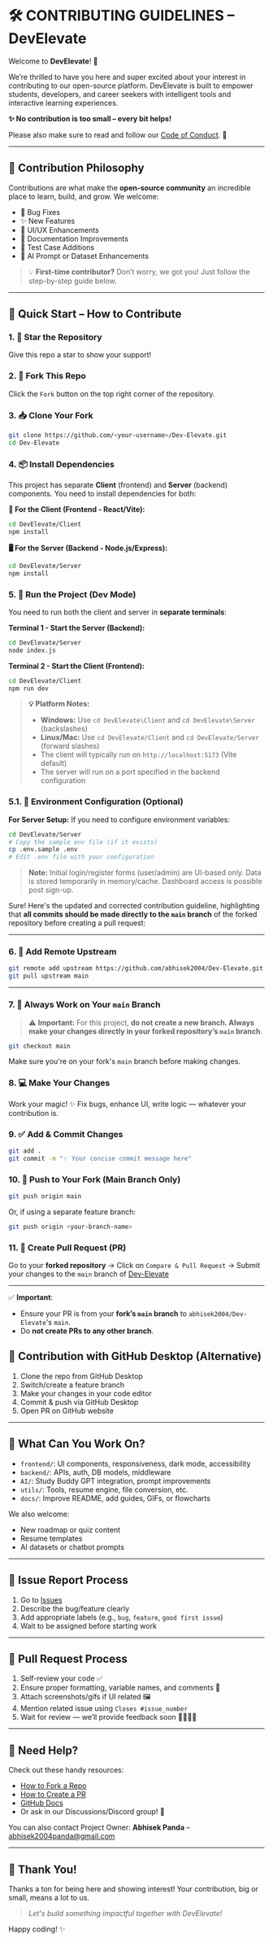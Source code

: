 # 🛠️ CONTRIBUTING GUIDELINES – DevElevate

Welcome to **DevElevate**! 🚀

We’re thrilled to have you here and super excited about your interest in contributing to our open-source platform.
DevElevate is built to empower students, developers, and career seekers with intelligent tools and interactive learning experiences.

**✨ No contribution is too small – every bit helps!**

Please also make sure to read and follow our [Code of Conduct](CODE_OF_CONDUCT.md). 💖

---

## 📌 Contribution Philosophy

Contributions are what make the **open-source community** an incredible place to learn, build, and grow. We welcome:

- 🐞 Bug Fixes
- ✨ New Features
- 🎨 UI/UX Enhancements
- 📄 Documentation Improvements
- 🧪 Test Case Additions
- 🧠 AI Prompt or Dataset Enhancements

> 💡 **First-time contributor?** Don’t worry, we got you! Just follow the step-by-step guide below.

---

## 🚀 Quick Start – How to Contribute

### 1. 🌟 Star the Repository

Give this repo a star to show your support!

### 2. 🍴 Fork This Repo

Click the `Fork` button on the top right corner of the repository.

### 3. 📥 Clone Your Fork

```bash
git clone https://github.com/<your-username>/Dev-Elevate.git
cd Dev-Elevate
```

### 4. 📦 Install Dependencies

This project has separate **Client** (frontend) and **Server** (backend) components. You need to install dependencies for both:

**📱 For the Client (Frontend - React/Vite):**
```bash
cd DevElevate/Client
npm install
```

**🖥️ For the Server (Backend - Node.js/Express):**
```bash
cd DevElevate/Server
npm install
```

### 5. 🚀 Run the Project (Dev Mode)

You need to run both the client and server in **separate terminals**:

**Terminal 1 - Start the Server (Backend):**
```bash
cd DevElevate/Server
node index.js
```

**Terminal 2 - Start the Client (Frontend):**
```bash
cd DevElevate/Client
npm run dev
```

> **💡 Platform Notes:** 
> - **Windows:** Use `cd DevElevate\Client` and `cd DevElevate\Server` (backslashes)
> - **Linux/Mac:** Use `cd DevElevate/Client` and `cd DevElevate/Server` (forward slashes)
> - The client will typically run on `http://localhost:5173` (Vite default)
> - The server will run on a port specified in the backend configuration

### 5.1. 🔧 Environment Configuration (Optional)

**For Server Setup:**
If you need to configure environment variables:
```bash
cd DevElevate/Server
# Copy the sample env file (if it exists)
cp .env.sample .env
# Edit .env file with your configuration
```

> **Note:** Initial login/register forms (user/admin) are UI-based only. Data is stored temporarily in memory/cache. Dashboard access is possible post sign-up.

Sure! Here's the updated and corrected contribution guideline, highlighting that **all commits should be made directly to the `main` branch** of the forked repository before creating a pull request:

---

### 6. 🔄 Add Remote Upstream

```bash
git remote add upstream https://github.com/abhisek2004/Dev-Elevate.git
git pull upstream main
```

---

### 7. 🌿 Always Work on Your `main` Branch

> ⚠️ **Important:** For this project, **do not create a new branch. Always make your changes directly in your forked repository’s `main` branch**.

```bash
git checkout main
```

Make sure you're on your fork's `main` branch before making changes.


### 8. 💻 Make Your Changes

Work your magic! ✨
Fix bugs, enhance UI, write logic — whatever your contribution is.

### 9. ✅ Add & Commit Changes

```bash
git add .
git commit -m "✨ Your concise commit message here"
```

### 10. 🚀 Push to Your Fork (Main Branch Only)

```bash
git push origin main
```

Or, if using a separate feature branch:

```bash
git push origin <your-branch-name>
```

### 11. 🔁 Create Pull Request (PR)

Go to your **forked repository** → Click on `Compare & Pull Request` → Submit your changes to the `main` branch of [Dev-Elevate](https://github.com/abhisek2004/Dev-Elevate.git)

---

✅ **Important**:

* Ensure your PR is from your **fork’s `main` branch** to `abhisek2004/Dev-Elevate`'s `main`.
* Do **not create PRs to any other branch**.


## 🧪 Contribution with GitHub Desktop (Alternative)

1. Clone the repo from GitHub Desktop
2. Switch/create a feature branch
3. Make your changes in your code editor
4. Commit & push via GitHub Desktop
5. Open PR on GitHub website

---

## 🧩 What Can You Work On?

- `frontend/`: UI components, responsiveness, dark mode, accessibility
- `backend/`: APIs, auth, DB models, middleware
- `AI/`: Study Buddy GPT integration, prompt improvements
- `utils/`: Tools, resume engine, file conversion, etc.
- `docs/`: Improve README, add guides, GIFs, or flowcharts

We also welcome:

- New roadmap or quiz content
- Resume templates
- AI datasets or chatbot prompts

---

## 📝 Issue Report Process

1. Go to [Issues](https://github.com/abhisek2004/Dev-Elevate/issues)
2. Describe the bug/feature clearly
3. Add appropriate labels (e.g., `bug`, `feature`, `good first issue`)
4. Wait to be assigned before starting work

---

## 🚀 Pull Request Process

1. Self-review your code ✅
2. Ensure proper formatting, variable names, and comments 💬
3. Attach screenshots/gifs if UI related 🖼️
4. Mention related issue using `Closes #issue_number`
5. Wait for review — we’ll provide feedback soon 👨‍💻👩‍💻

---

## 🧠 Need Help?

Check out these handy resources:

- [How to Fork a Repo](https://docs.github.com/en/get-started/quickstart/fork-a-repo)
- [How to Create a PR](https://opensource.com/article/19/7/create-pull-request-github)
- [GitHub Docs](https://docs.github.com/en)
- Or ask in our Discussions/Discord group! 💬

You can also contact Project Owner:
**Abhisek Panda** – [abhisek2004panda@gmail.com](mailto:abhisek2004panda@gmail.com)

---

## 💖 Thank You!

Thanks a ton for being here and showing interest! Your contribution, big or small, means a lot to us.

> _Let's build something impactful together with DevElevate!_

Happy coding! ✨
